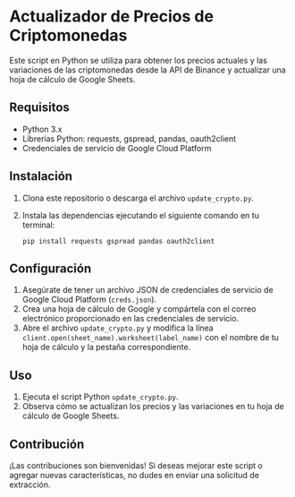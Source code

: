 # Actualizador de Precios de Criptomonedas

Este script en Python se utiliza para obtener los precios actuales y las variaciones de las criptomonedas desde la API de Binance y actualizar una hoja de cálculo de Google Sheets.

## Requisitos

- Python 3.x
- Librerías Python: requests, gspread, pandas, oauth2client
- Credenciales de servicio de Google Cloud Platform

## Instalación

1. Clona este repositorio o descarga el archivo `update_crypto.py`.
2. Instala las dependencias ejecutando el siguiente comando en tu terminal:

    ```
    pip install requests gspread pandas oauth2client
    ```

## Configuración

1. Asegúrate de tener un archivo JSON de credenciales de servicio de Google Cloud Platform (`creds.json`).
2. Crea una hoja de cálculo de Google y compártela con el correo electrónico proporcionado en las credenciales de servicio.
3. Abre el archivo `update_crypto.py` y modifica la línea `client.open(sheet_name).worksheet(label_name)` con el nombre de tu hoja de cálculo y la pestaña correspondiente.

## Uso

1. Ejecuta el script Python `update_crypto.py`.
2. Observa cómo se actualizan los precios y las variaciones en tu hoja de cálculo de Google Sheets.

## Contribución

¡Las contribuciones son bienvenidas! Si deseas mejorar este script o agregar nuevas características, no dudes en enviar una solicitud de extracción.
